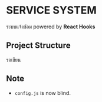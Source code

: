 # SERVICE SYSTEM
ระบบแจ้งซ่อม
powered by **React Hooks** 

## Project Structure
รอเขียน

## Note
- `config.js` is now blind.
